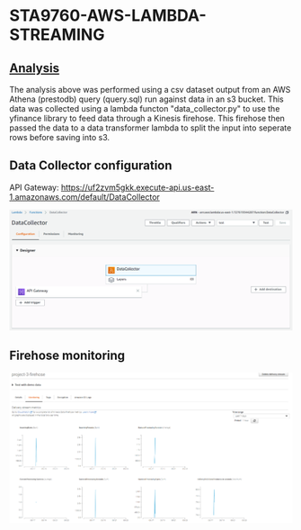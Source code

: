 # STA9760-AWS-LAMBDA-STREAMING

## [Analysis](Analysis.ipynb)

The analysis above was performed using a csv dataset output from an AWS Athena (prestodb) query (query.sql) run against data in an s3 bucket.  This data was collected using a lambda functon "data_collector.py" to use the yfinance library to feed data through a Kinesis firehose.  This firehose then passed the data to a data transformer lambda to split the input into seperate rows before saving into s3.

## Data Collector configuration
API Gateway: https://uf2zvm5gkk.execute-api.us-east-1.amazonaws.com/default/DataCollector

![data_collector](/assets/lambda_config.PNG)

## Firehose monitoring
![firehose](/assets/firehose_monitor.PNG)
